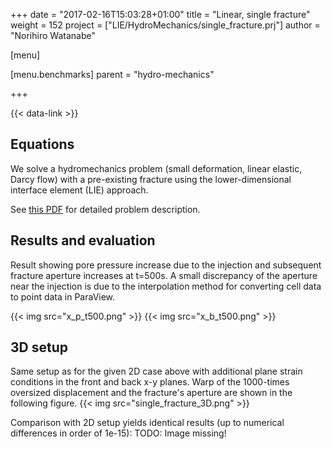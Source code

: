 +++
date = "2017-02-16T15:03:28+01:00"
title = "Linear, single fracture"
weight = 152
project = ["LIE/HydroMechanics/single_fracture.prj"]
author = "Norihiro Watanabe"

[menu]

  [menu.benchmarks]
    parent = "hydro-mechanics"

+++

{{< data-link >}}

## Equations

We solve a hydromechanics problem (small deformation, linear elastic, Darcy flow) with a pre-existing fracture using the lower-dimensional interface element (LIE) approach.

See [this PDF](LIE_HM.pdf) for detailed problem description.

## Results and evaluation

Result showing pore pressure increase due to the injection and subsequent fracture aperture increases at t=500s. A small discrepancy of the aperture near the injection is due to the interpolation method for converting cell data to point data in ParaView.

{{< img src="x_p_t500.png" >}}
{{< img src="x_b_t500.png" >}}

## 3D setup

Same setup as for the given 2D case above with additional plane strain
conditions in the front and back x-y planes.
Warp of the 1000-times oversized displacement and the fracture's aperture are
shown in the following figure.
{{< img src="single_fracture_3D.png" >}}

Comparison with 2D setup yields identical results (up to numerical differences
in order of 1e-15):
TODO: Image missing!
